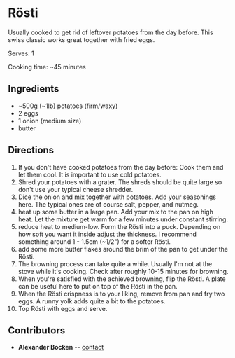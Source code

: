 # Rösti

Usually cooked to get rid of leftover potatoes from the day before.
This swiss classic works great together with fried eggs.

Serves: 1

Cooking time: ~45 minutes

## Ingredients

- ~500g (~1lb) potatoes (firm/waxy)
- 2 eggs
- 1 onion (medium size)
- butter

## Directions

1. If you don't have cooked potatoes from the day before: Cook them and let them cool. It is important to use cold potatoes.
2. Shred your potatoes with a grater. The shreds should be quite large so don't use your typical cheese shredder.
3. Dice the onion and mix together with potatoes. Add your seasonings here. The typical ones are of course salt, pepper, and nutmeg.
4. heat up some butter in a large pan. Add your mix to the pan on high heat. Let the mixture get warm for a few minutes under constant stirring.
5. reduce heat to medium-low. Form the Rösti into a puck. Depending on how soft you want it inside adjust the thickness. I recommend something around 1 - 1.5cm (~1/2") for a softer Rösti.
6. add some more butter flakes around the brim of the pan to get under the Rösti.
7. The browning process can take quite a while. Usually I'm not at the stove while it's cooking. Check after roughly 10-15 minutes for browning.
8. When you're satisfied with the achieved browning, flip the Rösti. A plate can be useful here to put on top of the Rösti in the pan.
9. When the Rösti crispness is to your liking, remove from pan and fry two eggs. A runny yolk adds quite a bit to the potatoes.
10. Top Rösti with eggs and serve.

## Contributors

- **Alexander Bocken** -- [contact](mailto:alexander@bocken.org)
